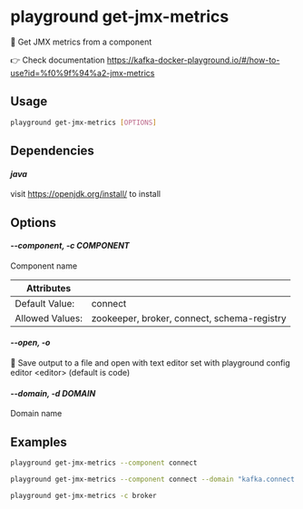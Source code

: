 # playground get-jmx-metrics

🔢 Get JMX metrics from a component  
  
👉 Check documentation https://kafka-docker-playground.io/#/how-to-use?id=%f0%9f%94%a2-jmx-metrics

## Usage

```bash
playground get-jmx-metrics [OPTIONS]
```

## Dependencies

#### *java*

visit https://openjdk.org/install/ to install

## Options

#### *--component, -c COMPONENT*

Component name

| Attributes      | &nbsp;
|-----------------|-------------
| Default Value:  | connect
| Allowed Values: | zookeeper, broker, connect, schema-registry

#### *--open, -o*

🔖 Save output to a file and open with text editor set with playground config editor \<editor\> (default is code)

#### *--domain, -d DOMAIN*

Domain name

## Examples

```bash
playground get-jmx-metrics --component connect
```

```bash
playground get-jmx-metrics --component connect --domain "kafka.connect kafka.consumer kafka.producer"
```

```bash
playground get-jmx-metrics -c broker
```


